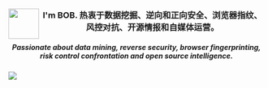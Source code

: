 <div align="center">
  <img align="left" width="60" src="https://static.wukongsec.com/itbob/images/other/back_to_top.png">

  ### I'm BOB. 热衷于数据挖掘、逆向和正向安全、浏览器指纹、风控对抗、开源情报和自媒体运营。
  ##### Passionate about data mining, reverse security, browser fingerprinting, risk control confrontation and open source intelligence.
</div>
<img src="https://imgur.com/rilHVxA.png"/>
